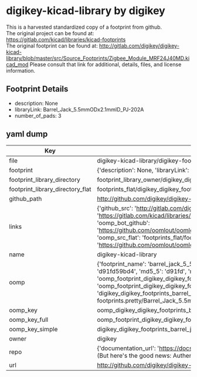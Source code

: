 # digikey-kicad-library by digikey  
This is a harvested standardized copy of a footprint from github.  
The original project can be found at:  
https://gitlab.com/kicad/libraries/kicad-footprints  
The original footprint can be found at:
http://gitlab.com/digikey/digikey-kicad-library/blob/master/src/Source_Footprints/Zigbee_Module_MRF24J40MD.kicad_mod
Please consult that link for additional, details, files, and license information.  
## Footprint Details
* description: None  
* libraryLink: Barrel_Jack_5.5mmODx2.1mmID_PJ-202A  
* number_of_pads: 3  
## yaml dump  
| Key | Value |  
| --- | --- |  
| file | digikey-kicad-library/digikey-footprints.pretty/Barrel_Jack_5.5mmODx2.1mmID_PJ-202A.kicad_mod |  
| footprint | {'description': None, 'libraryLink': 'Barrel_Jack_5.5mmODx2.1mmID_PJ-202A', 'number_of_pads': 3} |  
| footprint_library_directory | footprint_library_owner/digikey_digikey-kicad-library |  
| footprint_library_directory_flat | footprints_flat/digikey_digikey_footprints_barrel_jack_5_5mmodx2_1mmid_pj_202a/working |  
| github_path | http://github.com/digikey/digikey-kicad-library/blob/master/digikey-footprints.pretty/Barrel_Jack_5.5mmODx2.1mmID_PJ-202A.kicad_mod |  
| links | {'github_src': 'http://gitlab.com/digikey/digikey-kicad-library/blob/master/src/Source_Footprints/Zigbee_Module_MRF24J40MD.kicad_mod', 'github_src_repo': 'https://gitlab.com/kicad/libraries/kicad-footprints', 'oomp_bot': 'footprints/digikey_digikey_footprints_barrel_jack_5_5mmodx2_1mmid_pj_202a/working', 'oomp_bot_github': 'https://github.com/oomlout/oomlout_oomp_footprint_bot/tree/main/footprints/digikey_digikey_footprints_barrel_jack_5_5mmodx2_1mmid_pj_202a/working', 'oomp_src_flat': 'footprints_flat/footprints_flat/digikey_digikey_footprints_barrel_jack_5_5mmodx2_1mmid_pj_202a/working', 'oomp_src_flat_github': 'https://github.com/oomlout/oomlout_oomp_footprint_src/tree/main/footprints_flat/digikey_digikey_footprints_barrel_jack_5_5mmodx2_1mmid_pj_202a/working'} |  
| name | digikey-kicad-library |  
| oomp | {'footprint_name': 'barrel_jack_5_5mmodx2_1mmid_pj_202a', 'library_name': 'digikey_footprints', 'md5': 'd91fd59bd451006521d9d4492cb832f2', 'md5_10': 'd91fd59bd4', 'md5_5': 'd91fd', 'md5_6': 'd91fd5', 'oomp_key': 'oomp_digikey_digikey_footprints_barrel_jack_5_5mmodx2_1mmid_pj_202a', 'oomp_key_extra': 'oomp_footprint_digikey_digikey_footprints_barrel_jack_5_5mmodx2_1mmid_pj_202a', 'oomp_key_full': 'oomp_footprint_digikey_digikey_footprints_barrel_jack_5_5mmodx2_1mmid_pj_202a_d91fd5', 'oomp_key_simple': 'digikey_digikey_footprints_barrel_jack_5_5mmodx2_1mmid_pj_202a', 'original_filename': 'digikey-kicad-library/digikey-footprints.pretty/Barrel_Jack_5.5mmODx2.1mmID_PJ-202A.kicad_mod', 'owner_name': 'digikey'} |  
| oomp_key | oomp_digikey_digikey_footprints_barrel_jack_5_5mmodx2_1mmid_pj_202a |  
| oomp_key_full | oomp_footprint_digikey_digikey_footprints_barrel_jack_5_5mmodx2_1mmid_pj_202a |  
| oomp_key_simple | digikey_digikey_footprints_barrel_jack_5_5mmodx2_1mmid_pj_202a |  
| owner | digikey |  
| repo | {'documentation_url': 'https://docs.github.com/rest/overview/resources-in-the-rest-api#rate-limiting', 'message': "API rate limit exceeded for 84.66.173.59. (But here's the good news: Authenticated requests get a higher rate limit. Check out the documentation for more details.)"} |  
| url | http://github.com/digikey/digikey-kicad-library |  

